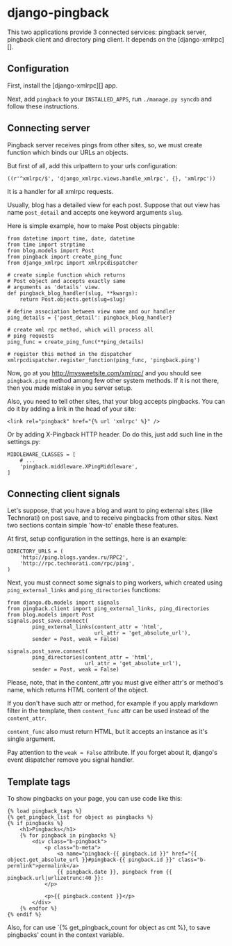 django-pingback
===============

This two applications provide 3 connected services:
pingback server, pingback client and directory ping client.
It depends on the [django-xmlrpc][].

Configuration
-------------

First, install the [django-xmlrpc][] app.

Next, add `pingback` to your `INSTALLED_APPS`, run
`./manage.py syncdb` and follow these instructions.


Connecting server
-----------------

Pingback server receives pings from other sites, so, we must
create function which binds our URLs an objects.

But first of all, add this urlpattern to your urls configuration:

    ((r'^xmlrpc/$', 'django_xmlrpc.views.handle_xmlrpc', {}, 'xmlrpc'))

It is a handler for all xmlrpc requests.

Usually, blog has a detailed view for each post. Suppose that
out view has name `post_detail` and accepts one keyword arguments
`slug`.

Here is simple example, how to make Post objects pingable:

    from datetime import time, date, datetime
    from time import strptime
    from blog.models import Post
    from pingback import create_ping_func
    from django_xmlrpc import xmlrpcdispatcher

    # create simple function which returns
    # Post object and accepts exactly same
    # arguments as 'details' view.
    def pingback_blog_handler(slug, **kwargs):
        return Post.objects.get(slug=slug)

    # define association between view name and our handler
    ping_details = {'post_detail': pingback_blog_handler}

    # create xml rpc method, which will process all
    # ping requests
    ping_func = create_ping_func(**ping_details)

    # register this method in the dispatcher
    xmlrpcdispatcher.register_function(ping_func, 'pingback.ping')

Now, go at you http://mysweetsite.com/xmlrpc/ and you should
see `pingback.ping` method among few other system methods. If it
is not there, then you made mistake in you server setup.

Also, you need to tell other sites, that your blog accepts
pingbacks. You can do it by adding a link in the head of your site:

    <link rel="pingback" href="{% url 'xmlrpc' %}" />

Or by adding X-Pingback HTTP header. Do do this, just add such line
in the settings.py:

    MIDDLEWARE_CLASSES = [
        # ...
        'pingback.middleware.XPingMiddleware',
    ]

Connecting client signals
-------------------------

Let's suppose, that you have a blog and want to ping external sites
(like Technorati) on post save, and to receive pingbacks from other
sites. Next two sections contain simple 'how-to' enable these features.

At first, setup configuration in the settings, here is an example:

    DIRECTORY_URLS = (
        'http://ping.blogs.yandex.ru/RPC2',
        'http://rpc.technorati.com/rpc/ping',
    )


Next, you must connect some signals to ping workers,
which created using `ping_external_links` and `ping_directories`
functions:

    from django.db.models import signals
    from pingback.client import ping_external_links, ping_directories
    from blog.models import Post
    signals.post_save.connect(
            ping_external_links(content_attr = 'html',
                                url_attr = 'get_absolute_url'),
            sender = Post, weak = False)

    signals.post_save.connect(
            ping_directories(content_attr = 'html',
                             url_attr = 'get_absolute_url'),
            sender = Post, weak = False)

Please, note, that in the content_attr you must give either attr's or
method's name, which returns HTML content of the object.

If you don't have such attr or method, for example if you apply
markdown filter in the template, then `content_func` attr can be used
instead of the `content_attr`.

`content_func` also must return HTML, but it accepts an instance as it's
single argument.

Pay attention to the `weak = False` attribute. If you forget about it,
django's event dispatcher remove you signal handler.

Template tags
-------------

To show pingbacks on your page, you can use code like this:

    {% load pingback_tags %}
    {% get_pingback_list for object as pingbacks %}
    {% if pingbacks %}
        <h1>Pingbacks</h1>
        {% for pingback in pingbacks %}
            <div class="b-pingback">
                <p class="b-meta">
                    <a name="pingback-{{ pingback.id }}" href="{{ object.get_absolute_url }}#pingback-{{ pingback.id }}" class="b-permlink">permalink</a>
                    {{ pingback.date }}, pingback from {{ pingback.url|urlizetrunc:40 }}:
                </p>

                <p>{{ pingback.content }}</p>
            </div>
        {% endfor %}
    {% endif %}

Also, for can use `{% get_pingback_count for object as cnt %}, to save
pingbacks' count in the context variable.


